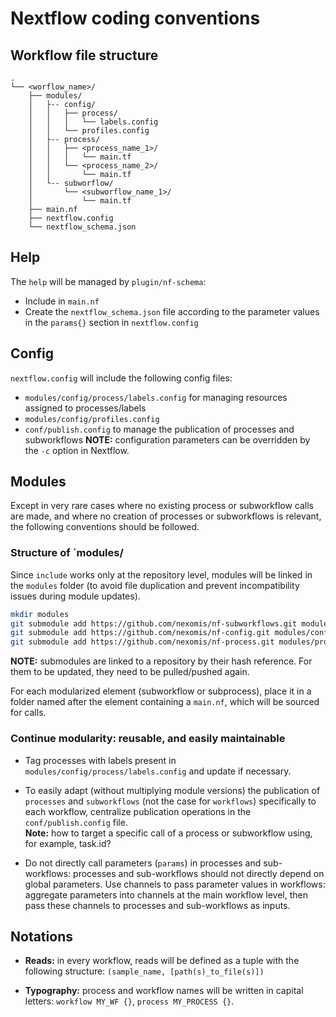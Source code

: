 # Nextflow coding conventions

## Workflow file structure
```
.
└── <worflow_name>/
    ├── modules/
    │   ├-- config/
    │   │   ├── process/
    │   │   │   └── labels.config
    │   │   └── profiles.config
    │   ├-- process/
    │   │   ├── <process_name_1>/
    │   │   │   └── main.tf
    │   │   └── <process_name_2>/
    │   │       └── main.tf
    │   └-- subworflow/
    │       └── <subworflow_name_1>/
    │           └── main.tf
    ├── main.nf
    ├── nextflow.config
    └── nextflow_schema.json
```

## Help
The `help` will be managed by `plugin/nf-schema`:
  - Include in `main.nf`
  - Create the `nextflow_schema.json` file according to the parameter values in the `params{}` section in `nextflow.config`

## Config
`nextflow.config` will include the following config files:
  - `modules/config/process/labels.config` for managing resources assigned to processes/labels
  - `modules/config/profiles.config`
  - `conf/publish.config` to manage the publication of processes and subworkflows
**NOTE:** configuration parameters can be overridden by the `-c` option in Nextflow.

## Modules

Except in very rare cases where no existing process or subworkflow calls are made, and where no creation of processes or subworkflows is relevant, the following conventions should be followed.

### Structure of `modules/
Since `include` works only at the repository level, modules will be linked in the `modules` folder (to avoid file duplication and prevent incompatibility issues during module updates).

```sh
mkdir modules
git submodule add https://github.com/nexomis/nf-subworkflows.git modules/subworkflows
git submodule add https://github.com/nexomis/nf-config.git modules/config
git submodule add https://github.com/nexomis/nf-process.git modules/process
```
**NOTE:** submodules are linked to a repository by their hash reference. For them to be updated, they need to be pulled/pushed again.

For each modularized element (subworkflow or subprocess), place it in a folder named after the element containing a `main.nf`, which will be sourced for calls.

### Continue modularity: reusable, and easily maintainable

  - Tag processes with labels present in `modules/config/process/labels.config` and update if necessary.

  - To easily adapt (without multiplying module versions) the publication of `processes` and `subworkflows` (not the case for `workflows`) specifically to each workflow, centralize publication operations in the `conf/publish.config` file.  
**Note:** how to target a specific call of a process or subworkflow using, for example, task.id?

  - Do not directly call parameters (`params`) in processes and sub-workflows: processes and sub-workflows should not directly depend on global parameters. Use channels to pass parameter values in workflows: aggregate parameters into channels at the main workflow level, then pass these channels to processes and sub-workflows as inputs.

## Notations

  - **Reads:** in every workflow, reads will be defined as a tuple with the following structure: `(sample_name, [path(s)_to_file(s)])`

  - **Typography:** process and workflow names will be written in capital letters: `workflow MY_WF {}`, `process MY_PROCESS {}`.
